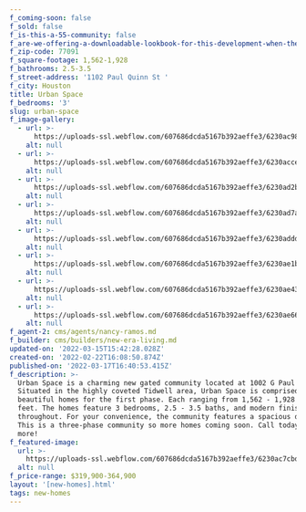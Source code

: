 ```yaml
---
f_coming-soon: false
f_sold: false
f_is-this-a-55-community: false
f_are-we-offering-a-downloadable-lookbook-for-this-development-when-they-submit-their-contact-info: false
f_zip-code: 77091
f_square-footage: 1,562-1,928
f_bathrooms: 2.5-3.5
f_street-address: '1102 Paul Quinn St '
f_city: Houston
title: Urban Space
f_bedrooms: '3'
slug: urban-space
f_image-gallery:
  - url: >-
      https://uploads-ssl.webflow.com/607686dcda5167b392aeffe3/6230ac9885778405fa2f8056_CONJUNTO%20PAUL%20QUINN%204%20(1)%20(1).jpg
    alt: null
  - url: >-
      https://uploads-ssl.webflow.com/607686dcda5167b392aeffe3/6230acce074fdde6a2f43d56_1106%20J%20PAUL%20QUINN%20ST%204%20(1)%20(1)%20(1)%20(2).jpg
    alt: null
  - url: >-
      https://uploads-ssl.webflow.com/607686dcda5167b392aeffe3/6230ad2b1ba0583c096754fc_1106%20H%20PAUL%20QUINN%20ST%204%20(1)%20(1)%20(1)%20(2).jpg
    alt: null
  - url: >-
      https://uploads-ssl.webflow.com/607686dcda5167b392aeffe3/6230ad7a059c24821b2ce2ab_1106%20G%20PAUL%20QUINN%20ST%204%20(1)%20(2).jpg
    alt: null
  - url: >-
      https://uploads-ssl.webflow.com/607686dcda5167b392aeffe3/6230addd4e5584493eb9c9d2_1106%20F%20PAUL%20QUINN%20ST%204%20(1)%20(1)%20(1)%20(1).jpg
    alt: null
  - url: >-
      https://uploads-ssl.webflow.com/607686dcda5167b392aeffe3/6230ae1b1ba05812dc67c42e_1102%20I%20%20PAUL%20QUINN%20ST%204%20(1)%20(1)%20(1)%20(2).jpg
    alt: null
  - url: >-
      https://uploads-ssl.webflow.com/607686dcda5167b392aeffe3/6230ae430113033f6ceb5dc0_1102%20H%20PAUL%20QUINN%20ST%204%20(1)%20(1)%20(1)%20(1).jpg
    alt: null
  - url: >-
      https://uploads-ssl.webflow.com/607686dcda5167b392aeffe3/6230ae664e55842a82ba364f_1102%20G%20PAUL%20QUINN%20ST%204%20(1)%20(1)%20(1)%20(1).jpg
    alt: null
f_agent-2: cms/agents/nancy-ramos.md
f_builder: cms/builders/new-era-living.md
updated-on: '2022-03-15T15:42:28.028Z'
created-on: '2022-02-22T16:08:50.874Z'
published-on: '2022-03-17T16:40:53.415Z'
f_description: >-
  Urban Space is a charming new gated community located at 1002 G Paul Quinn St.
  Situated in the highly coveted Tidwell area, Urban Space is comprised of seven
  beautiful homes for the first phase. Each ranging from 1,562 - 1,928 square
  feet. The homes feature 3 bedrooms, 2.5 - 3.5 baths, and modern finishes all
  throughout. For your convenience, the community features a spacious dog park.
  This is a three-phase community so more homes coming soon. Call today to learn
  more!
f_featured-image:
  url: >-
    https://uploads-ssl.webflow.com/607686dcda5167b392aeffe3/6230ac7cbd3580c6e28c058a_CONJUNTO%20PAUL%20QUINN%20ST%20VIEW%202%20(2)%20(1).jpg
  alt: null
f_price-range: $319,900-364,900
layout: '[new-homes].html'
tags: new-homes
---
```



